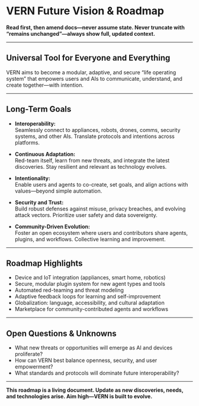 # VERN Future Vision & Roadmap

**Read first, then amend docs—never assume state. Never truncate with “remains unchanged”—always show full, updated context.**

---

## Universal Tool for Everyone and Everything

VERN aims to become a modular, adaptive, and secure “life operating system” that empowers users and AIs to communicate, understand, and create together—with intention.

---

## Long-Term Goals

- **Interoperability:**  
  Seamlessly connect to appliances, robots, drones, comms, security systems, and other AIs. Translate protocols and intentions across platforms.

- **Continuous Adaptation:**  
  Red-team itself, learn from new threats, and integrate the latest discoveries. Stay resilient and relevant as technology evolves.

- **Intentionality:**  
  Enable users and agents to co-create, set goals, and align actions with values—beyond simple automation.

- **Security and Trust:**  
  Build robust defenses against misuse, privacy breaches, and evolving attack vectors. Prioritize user safety and data sovereignty.

- **Community-Driven Evolution:**  
  Foster an open ecosystem where users and contributors share agents, plugins, and workflows. Collective learning and improvement.

---

## Roadmap Highlights

- Device and IoT integration (appliances, smart home, robotics)
- Secure, modular plugin system for new agent types and tools
- Automated red-teaming and threat modeling
- Adaptive feedback loops for learning and self-improvement
- Globalization: language, accessibility, and cultural adaptation
- Marketplace for community-contributed agents and workflows

---

## Open Questions & Unknowns

- What new threats or opportunities will emerge as AI and devices proliferate?
- How can VERN best balance openness, security, and user empowerment?
- What standards and protocols will dominate future interoperability?

---

**This roadmap is a living document. Update as new discoveries, needs, and technologies arise. Aim high—VERN is built to evolve.**
